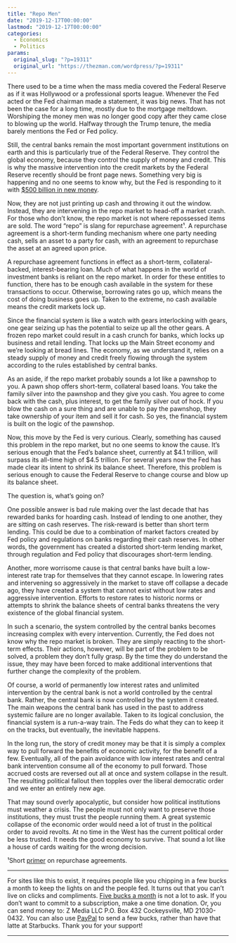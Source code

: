 ```yaml
---
title: "Repo Men"
date: "2019-12-17T00:00:00"
lastmod: "2019-12-17T00:00:00"
categories:
  - Economics
  - Politics
params:
  original_slug: "?p=19311"
  original_url: "https://thezman.com/wordpress/?p=19311"
---
```


There used to be a time when the mass media covered the Federal Reserve
as if it was Hollywood or a professional sports league. Whenever the Fed
acted or the Fed chairman made a statement, it was big news. That has
not been the case for a long time, mostly due to the mortgage meltdown.
Worshiping the money men was no longer good copy after they came close
to blowing up the world. Halfway through the Trump tenure, the media
barely mentions the Fed or Fed policy.

Still, the central banks remain the most important government
institutions on earth and this is particularly true of the Federal
Reserve. They control the global economy, because they control the
supply of money and credit. This is why the massive intervention into
the credit markets by the Federal Reserve recently should be front page
news. Something very big is happening and no one seems to know why, but
the Fed is responding to it with <a
href="https://www.zerohedge.com/markets/its-d-day-repo-market-monday-100-billion-liquidity-will-be-drained-what-happens-next"
rel="noopener noreferrer" target="_blank">$500 billion in new money</a>.

Now, they are not just printing up cash and throwing it out the window.
Instead, they are intervening in the repo market to head-off a market
crash. For those who don’t know, the repo market is not where
repossessed items are sold. The word “repo” is slang for repurchase
agreement¹. A repurchase agreement is a short-term funding mechanism
where one party needing cash, sells an asset to a party for cash, with
an agreement to repurchase the asset at an agreed upon price.

A repurchase agreement functions in effect as a short-term,
collateral-backed, interest-bearing loan. Much of what happens in the
world of investment banks is reliant on the repo market. In order for
these entitles to function, there has to be enough cash available in the
system for these transactions to occur. Otherwise, borrowing rates go
up, which means the cost of doing business goes up. Taken to the
extreme, no cash available means the credit markets lock up.

Since the financial system is like a watch with gears interlocking with
gears, one gear seizing up has the potential to seize up all the other
gears. A frozen repo market could result in a cash crunch for banks,
which locks up business and retail lending. That locks up the Main
Street economy and we’re looking at bread lines. The economy, as we
understand it, relies on a steady supply of money and credit freely
flowing through the system according to the rules established by central
banks.

As an aside, if the repo market probably sounds a lot like a pawnshop to
you. A pawn shop offers short-term, collateral based loans. You take the
family silver into the pawnshop and they give you cash. You agree to
come back with the cash, plus interest, to get the family silver out of
hock. If you blow the cash on a sure thing and are unable to pay the
pawnshop, they take ownership of your item and sell it for cash. So yes,
the financial system is built on the logic of the pawnshop.

Now, this move by the Fed is very curious. Clearly, something has caused
this problem in the repo market, but no one seems to know the cause.
It’s serious enough that the Fed’s balance sheet, currently at $4.1
trillion, will surpass its all-time high of $4.5 trillion. For several
years now the Fed has made clear its intent to shrink its balance sheet.
Therefore, this problem is serious enough to cause the Federal Reserve
to change course and blow up its balance sheet.

The question is, what’s going on?

One possible answer is bad rule making over the last decade that has
rewarded banks for hoarding cash. Instead of lending to one another,
they are sitting on cash reserves. The risk-reward is better than short
term lending. This could be due to a combination of market factors
created by Fed policy and regulations on banks regarding their cash
reserves. In other words, the government has created a distorted
short-term lending market, through regulation and Fed policy that
discourages short-term lending.

Another, more worrisome cause is that central banks have built a
low-interest rate trap for themselves that they cannot escape. In
lowering rates and intervening so aggressively in the market to stave
off collapse a decade ago, they have created a system that cannot exist
without low rates and aggressive intervention. Efforts to restore rates
to historic norms or attempts to shrink the balance sheets of central
banks threatens the very existence of the global financial system.

In such a scenario, the system controlled by the central banks becomes
increasing complex with every intervention. Currently, the Fed does not
know why the repo market is broken. They are simply reacting to the
short-term effects. Their actions, however, will be part of the problem
to be solved, a problem they don’t fully grasp. By the time they do
understand the issue, they may have been forced to make additional
interventions that further change the complexity of the problem.

Of course, a world of permanently low interest rates and unlimited
intervention by the central bank is not a world controlled by the
central bank. Rather, the central bank is now controlled by the system
it created. The main weapons the central bank has used in the past to
address systemic failure are no longer available. Taken to its logical
conclusion, the financial system is a run-a-way train. The Feds do what
they can to keep it on the tracks, but eventually, the inevitable
happens.

In the long run, the story of credit money may be that it is simply a
complex way to pull forward the benefits of economic activity, for the
benefit of a few. Eventually, all of the pain avoidance with low
interest rates and central bank intervention consume all of the economy
to pull forward. Those accrued costs are reversed out all at once and
system collapse in the result. The resulting political fallout then
topples over the liberal democratic order and we enter an entirely new
age.

That may sound overly apocalyptic, but consider how political
institutions must weather a crisis. The people must not only want to
preserve those institutions, they must trust the people running them. A
great systemic collapse of the economic order would need a lot of trust
in the political order to avoid revolts. At no time in the West has the
current political order be less trusted. It needs the good economy to
survive. That sound a lot like a house of cards waiting for the wrong
decision.

¹Short <a href="https://youtu.be/BbHheJwOiPQ" rel="noopener noreferrer"
target="_blank">primer</a> on repurchase agreements.

------------------------------------------------------------------------

For sites like this to exist, it requires people like you chipping in a
few bucks a month to keep the lights on and the people fed. It turns out
that you can’t live on clicks and compliments.
<a href="https://www.subscribestar.com/the-z-blog"
rel="noopener noreferrer" target="_blank">Five bucks a month</a> is not
a lot to ask. If you don’t want to commit to a subscription, make a one
time donation. Or, you can send money to: Z Media LLC P.O. Box 432
Cockeysville, MD 21030-0432. You can also use <a
href="https://www.paypal.com/cgi-bin/webscr?cmd=_s-xclick&amp;hosted_button_id=UDAS2Q8JYA6CN&amp;source=url"
rel="noopener noreferrer" target="_blank">PayPal</a> to send a few
bucks, rather than have that latte at Starbucks. Thank you for your
support!

------------------------------------------------------------------------
